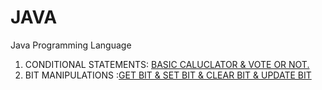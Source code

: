 # JAVA
Java Programming Language
1. CONDITIONAL STATEMENTS: [BASIC CALUCLATOR & VOTE OR NOT.](https://github.com/DEEPAK-RAMGIRI/JAVA/blob/main/ConditionsStatement.java)
2. BIT MANIPULATIONS :[GET BIT & SET BIT & CLEAR BIT & UPDATE BIT](https://github.com/DEEPAK-RAMGIRI/JAVA/blob/main/BitManipulation.java)
